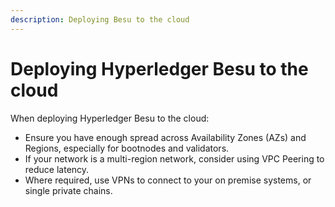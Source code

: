 ```yaml
---
description: Deploying Besu to the cloud
---
```


# Deploying Hyperledger Besu to the cloud

When deploying Hyperledger Besu to the cloud:

* Ensure you have enough spread across Availability Zones (AZs) and Regions, especially for
  bootnodes and validators.
* If your network is a multi-region network, consider using VPC Peering to reduce latency.
* Where required, use VPNs to connect to your on premise systems, or single private chains.
